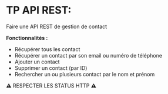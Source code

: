 # TP API REST:
Faire une API REST de gestion de contact

**Fonctionnalités :**
- Récupérer tous les contact
- Récupérer un contact par son email ou numéro de téléphone
- Ajouter un contact
- Supprimer un contact (par ID)
- Rechercher un ou plusieurs contact par le nom et prénom 

:warning:  RESPECTER LES STATUS HTTP :warning: 
